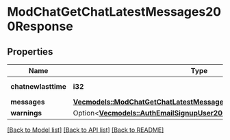 # ModChatGetChatLatestMessages200Response

## Properties

Name | Type | Description | Notes
------------ | ------------- | ------------- | -------------
**chatnewlasttime** | **i32** | new last time | [default to null]
**messages** | [**Vec<models::ModChatGetChatLatestMessages200ResponseMessagesInner>**](mod_chat_get_chat_latest_messages_200_response_messages_inner.md) |  | 
**warnings** | Option<[**Vec<models::AuthEmailSignupUser200ResponseWarningsInner>**](auth_email_signup_user_200_response_warnings_inner.md)> |  | [optional]

[[Back to Model list]](../README.md#documentation-for-models) [[Back to API list]](../README.md#documentation-for-api-endpoints) [[Back to README]](../README.md)


